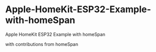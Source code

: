 # Apple-HomeKit-ESP32-Example-with-homeSpan
Apple HomeKit ESP32 Example with homeSpan

with contributions from homeSpan

